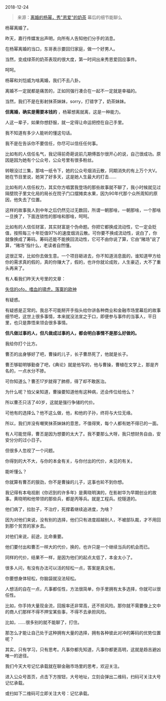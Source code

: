 2018-12-24

> 来源：[离婚的杨幂，秀&quot;恩爱&quot;的奶茶](http://mp.weixin.qq.com/s?__biz=MzU3NDc5Nzc0NQ==&mid=2247483703&idx=1&sn=068a1f971c3411da22b1a2fef0febbff&chksm=fd2da3e9ca5a2aff339cbf77cc1c0793046dd127b230cf175cee2cc250e23ba4ad761663843a&scene=27#wechat_redirect)
> 幕后的细节能聊么

杨幂离婚了。

  

昨天，嘉行传媒发出声明，向所有人告知他们分手的消息。

在杨幂离婚的当口，东哥表示要回归家庭，做一个好男人。

当然，变成绿茶的奶茶表现的很大度，第一时间出来秀恩爱回应事件。  

  

呵呵。

  

杨幂和刘恺威为啥离婚，我们不去八卦。

  

离婚不一定就都是痛苦的，正如同强行凑合在一起不一定就是幸福的。

  

当然，我们不是在影射抹茶妹妹，sorry，打错字了，奶茶妹妹。

  

 **但离婚，确实是需要本钱的** ，杨幂想离就离，这是一种能力。

  

人这一辈子，如果你想舒服，就一定得让命运把控在自己手里。

  

我不知道有多少人能听的懂这句话。

  

我不是在告诉你不要信任，你尽可以信任任何事。

  

比如有的人信任名气，我记得前奇葩说前几期傅首尔很开心的说，自己很成功。原因是因为她有个公众号，公众号里有很多粉丝。

  

转眼没过三集，那啥一纸令下，她的公众号烟消云散，同期消失的有上万个大V。她在节目里说，她哭了好多天，这是她人生最大的打击......

  

比如有的人信任权力，其实你方唱罢我登场的那些故事就不聊了，我小时候就见过隔壁院子里文化局的局长在院子门口摆摊卖水果，因为90年代那个众所周知的原因，他失去了位置。

  

这样的故事我人到中年之后仍然见过无数回，所谓一朝那啥，一朝那啥，一个那啥一旦换了，下面连锁性的那啥和那啥，呵呵。

  

比如有的人信任财富，其实财富是个伪命题。你把它都换成流动性，它一定会贬值，按照每三十年贬值97%的速度烟消云散。可你要不换成流动性，说白了，你就像换成了筹码。筹码还能不能换回流动性，它可不由你说了算，它由“赌场”说了算，“赌场”指什么，老读者自然懂。

  

这很正常，比如你去做生意。一个项目砸进去，你不知道消息面的，谁知道甲方给你的需求真的假的，真的你赚大了，假的，也许你就论成败，人生豪迈，大不了重头再来了。

  

有人看我们昨天大号里的文章：

[失信的ofo，嗜血的啸虎，落寞的欧神](https://mp.weixin.qq.com/s?__biz=MzU0MjYwNDU2Mw==&mid=2247485439&idx=1&sn=67488dac34f6c1d0304077f4e92bbfd8&chksm=fb196b83cc6ee2950e8fa6b61fef887ec0a8737340b3bb367ec897fc24b2b43528e2ddbc9d9b&token=1283686236&lang=zh_CN&scene=21#wechat_redirect)  

有疑惑。

  

有疑惑是正常的。我总不可能掰开手指头给你讲各种商业和金融市场里幕后的故事细节吧，这世上很多事情，本来就没法宣之于口，即便参与事件的当事人，平日里，也只是靠悟来领会很多事情。

  

 **但凡做过事的人，但凡做成过事的人，都会明白事情不是那么好做的。**

  

我给你打个比方。

  

曹丕的出身够好了吧，曹操的儿子，长子曹昂死了，他就是长子。

曹丕够聪明够勤奋了吧，《典论》就是他写的，他与曹操，曹植在文学上，那是齐名的，一点水分不掺。

  

可你知道么？曹丕17岁就得了肺痨，得了却不敢医治。

  

为什么呢？怕父亲知道，曹操要知道他有这种病，还会传位给他么？

  

所以曹丕只活了40岁，这就是强行争储的代价。

  

可他有的选择么？他不这么做，他，和他的子孙，终将与大位无缘。

  

所以，我们并没有嘲笑抹茶妹妹的意思，不值得笑，每个人都有她不得已的一面。

  

有人可能觉得，曹丕是因为想要的太大了。我不要那么大呀，我只想财务自由，安安分分的过小日子。

  

但很多人忽视了一个问题。

  

你得到的大不大，与你的本金有关，与你付出的代价，未见的有关。

  

能听懂么？

  

你就算有曹丕的狠劲，你不是曹操的儿子，这事也轮不到你想。

  

我记得有本电视剧《你迟到的许多年》是黄晓明演的，在影射华为早期创业的故事。黄晓明和他带领的那些兵，都是丙等兵。就是工程兵。挖隧道的。

  

他们病了，拉肚子，不治疗，死撑着继续追进度，为啥？

  

因为对他们来说，没有别的选择，他们只有进度超越别人，不被部队裁，才不用回到那个贫苦的家乡去。

  

对他们来说，前途，比命重要。

  

他们要付出和曹丕一样大的代价，换的，也许只是一个继续当兵的机会而已。

  

同样的代价，结果不一样，是因为他们的起点太低了，本金太小了。

  

很多人问，有没有办法可以活的轻松一点，答案是真没有。

你要想身体轻松，你脑袋就没法轻松。

  

人想活的自在一点，凡事都任性，方法很简单，你手里拥有太多选择，你就可以很任性。

  

比如，你手持大量现金流，回报率还非常高，还不担风险。那你就不需要像上文中的商人们那样不得不押宝某些事，不得不去承担风险。

比如，......很多别的就不能聊了，打住。

  

那怎么才能让自己处于这种拥有大量的选择，拥有各种彼此对冲的筹码的优势位置呢？

  

其实，只有学习，只有思考。凡事你都先知道，凡事你都更高明，这就是趋吉避凶唯一的途径。

  

我们今天大号记忆承载就在聊金融市场里的思考，欢迎关注。

  

进入公众号首页，点击下方按钮，大号地址，立刻会弹出二维码，扫码可关注大号记忆承载。

或扫如下二维码可立即关注大号：记忆承载。

